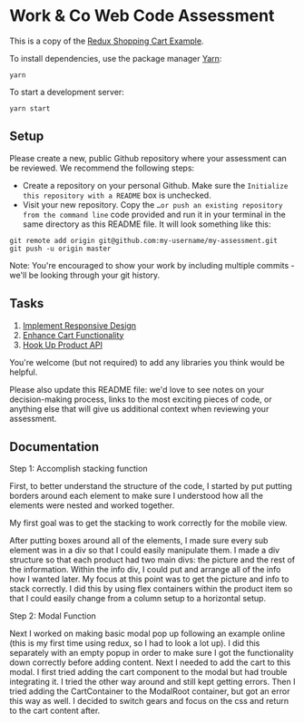 # Work & Co Web Code Assessment

This is a copy of the [Redux Shopping Cart Example](https://github.com/reactjs/redux/tree/master/examples/shopping-cart).

To install dependencies, use the package manager [Yarn](https://yarnpkg.com/en/):

```
yarn
```

To start a development server:

```
yarn start
```

## Setup

Please create a new, public Github repository where your assessment can be reviewed. We recommend the following steps:

- Create a repository on your personal Github. Make sure the `Initialize this repository with a README` box is unchecked.
- Visit your new repository. Copy the `…or push an existing repository from the command line` code provided and run it in your terminal in the same directory as this README file. It will look something like this:

```
git remote add origin git@github.com:my-username/my-assessment.git
git push -u origin master
```

Note: You're encouraged to show your work by including multiple commits - we'll be looking through your git history.

## Tasks

1. [Implement Responsive Design](/tasks/01-responsive-design.md)
2. [Enhance Cart Functionality](/tasks/02-cart-enhancements.md)
3. [Hook Up Product API](/tasks/03-product-api.md)

You're welcome (but not required) to add any libraries you think would be helpful.

Please also update this README file: we'd love to see notes on your decision-making process, links to the most exciting pieces of code, or anything else that will give us additional context when reviewing your assessment.

## Documentation

Step 1: Accomplish stacking function

First, to better understand the structure of the code, I started by put putting borders around each element to make sure I understood how all the elements were nested and worked together.

My first goal was to get the stacking to work correctly for the mobile view.

After putting boxes around all of the elements, I made sure every sub element was in a div so that I could easily manipulate them. I made a div structure so that each product had two main divs: the picture and the rest of the information. Within the info div, I could put and arrange all of the info how I wanted later. My focus at this point was to get the picture and info to stack correctly. I did this by using flex containers within the product item so that I could easily change from a column setup to a horizontal setup.

Step 2: Modal Function

Next I worked on making basic modal pop up following an example online (this is my first time using redux, so I had to look a lot up). I did this separately with an empty popup in order to make sure I got the functionality down correctly before adding content. Next I needed to add the cart to this modal. I first tried adding the cart component to the modal but had trouble integrating it. I tried the other way around and still kept getting errors. Then I tried adding the CartContainer to the ModalRoot container, but got an error this way as well. I decided to switch gears and focus on the css and return to the cart content after.
